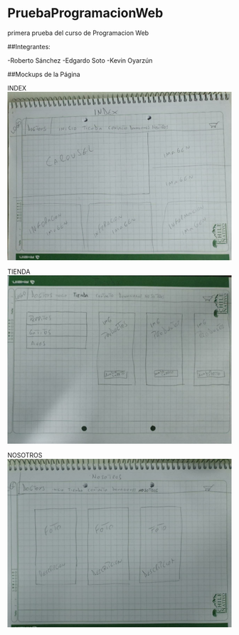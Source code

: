 # PruebaProgramacionWeb
primera prueba del curso de Programacion Web


##Integrantes:

-Roberto Sánchez
-Edgardo Soto
-Kevin Oyarzún


##Mockups de la Página

INDEX
![Img_text](https://github.com/RobertoASF/PruebaProgramacionWeb/blob/main/img/mock_index.jpeg)


TIENDA
![Img_text](https://github.com/RobertoASF/PruebaProgramacionWeb/blob/main/img/mock_tienda.jpeg)

NOSOTROS
![Img_text](https://github.com/RobertoASF/PruebaProgramacionWeb/blob/main/img/mock_nosotros.jpeg)
